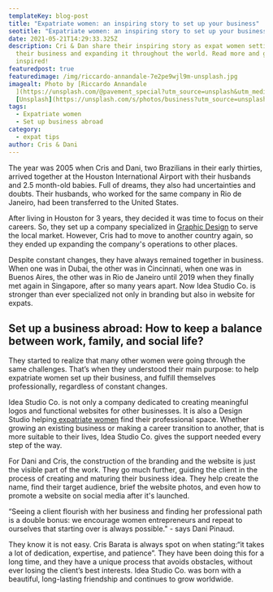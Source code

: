 ```yaml
---
templateKey: blog-post
title: "Expatriate women: an inspiring story to set up your business"
seotitle: "Expatriate women: an inspiring story to set up your business"
date: 2021-05-21T14:29:33.325Z
description: Cri & Dan share their inspiring story as expat women setting up
  their business and expanding it throughout the world. Read more and get
  inspired!
featuredpost: true
featuredimage: /img/riccardo-annandale-7e2pe9wjl9m-unsplash.jpg
imagealt: Photo by [Riccardo Annandale
  ](https://unsplash.com/@pavement_special?utm_source=unsplash&utm_medium=referral&utm_content=creditCopyText)on
  [Unsplash](https://unsplash.com/s/photos/business?utm_source=unsplash&utm_medium=referral&utm_content=creditCopyText)
tags:
  - Expatriate women
  - Set up business abroad
category:
  - expat tips
author: Cris & Dani
---
```

The year was 2005 when Cris and Dani, two Brazilians in their early thirties, arrived together at the Houston International Airport with their husbands and 2.5 month-old babies. Full of dreams, they also had uncertainties and doubts. Their husbands, who worked for the same company in Rio de Janeiro, had been transferred to the United States.

After living in Houston for 3 years, they decided it was time to focus on their careers. So, they set up a company specialized in [Graphic Design](www.ideastudioco.com) to serve the local market. However, Cris had to move to another country again, so they ended up expanding the company's operations to other places.

Despite constant changes, they have always remained together in business. When one was in Dubai, the other was in Cincinnati, when one was in Buenos Aires, the other was in Rio de Janeiro until 2019 when they finally met again in Singapore, after so many years apart. Now Idea Studio Co. is stronger than ever specialized not only in branding but also in website for expats.

## Set up a business abroad: How to keep a balance between work, family, and social life?

They started to realize that many other women were going through the same challenges. That’s when they understood their main purpose: to help expatriate women set up their business, and fulfill themselves professionally, regardless of constant changes.

Idea Studio Co. is not only a company dedicated to creating meaningful logos and functional websites for other businesses. It is also a Design Studio helping[ expatriate women](https://www.thexpatmagazine.com/blog/2019-06-20-expat-women-–-opportunity-or-disadvantage) find their professional space. Whether growing an existing business or making a career transition to another, that is more suitable to their lives, Idea Studio Co. gives the support needed every step of the way.

For Dani and Cris, the construction of the branding and the website is just the visible part of the work. They go much further, guiding the client in the process of creating and maturing their business idea. They help create the name, find their target audience, brief the website photos, and even how to promote a website on social media after it's launched.

“Seeing a client flourish with her business and finding her professional path is a double bonus: we encourage women entrepreneurs and repeat to ourselves that starting over is always possible." - says Dani Pinaud.

They know it is not easy. Cris Barata is always spot on when stating:“it takes a lot of dedication, expertise, and patience”. They have been doing this for a long time, and they have a unique process that avoids obstacles, without ever losing the client’s best interests. Idea Studio Co. was born with a beautiful, long-lasting friendship and continues to grow worldwide.